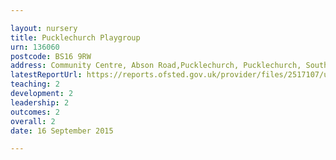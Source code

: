 ```yaml
---

layout: nursery
title: Pucklechurch Playgroup
urn: 136060
postcode: BS16 9RW
address: Community Centre, Abson Road,Pucklechurch, Pucklechurch, South Glos, BS16 9RW
latestReportUrl: https://reports.ofsted.gov.uk/provider/files/2517107/urn/136060.pdf
teaching: 2
development: 2
leadership: 2
outcomes: 2
overall: 2
date: 16 September 2015

---
```

